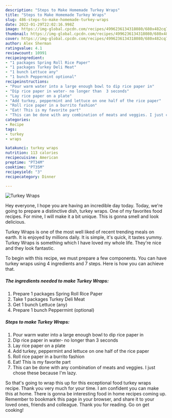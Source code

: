 ```yaml
---
description: "Steps to Make Homemade Turkey Wraps"
title: "Steps to Make Homemade Turkey Wraps"
slug: 486-steps-to-make-homemade-turkey-wraps
date: 2022-01-29T22:02:16.998Z
image: https://img-global.cpcdn.com/recipes/4996236134318080/680x482cq70/turkey-wraps-recipe-main-photo.jpg
thumbnail: https://img-global.cpcdn.com/recipes/4996236134318080/680x482cq70/turkey-wraps-recipe-main-photo.jpg
cover: https://img-global.cpcdn.com/recipes/4996236134318080/680x482cq70/turkey-wraps-recipe-main-photo.jpg
author: Alex Sherman
ratingvalue: 4.1
reviewcount: 10991
recipeingredient:
- "1 packages Spring Roll Rice Paper"
- "1 packages Turkey Deli Meat"
- "1 bunch Lettuce any"
- "1 bunch Peppermint optional"
recipeinstructions:
- "Pour warm water into a large enough bowl to dip rice paper in"
- "Dip rice paper in water- no longer than  3 seconds"
- "Lay rice paper on a plate"
- "Add turkey, peppermint and lettuce on one half of the rice paper"
- "Roll rice paper in a burrito fashion"
- "Eat! This is my favorite part"
- "This can be done with any combination of meats and veggies. I just chose these because I&#39;m lazy."
categories:
- Recipe
tags:
- turkey
- wraps

katakunci: turkey wraps 
nutrition: 113 calories
recipecuisine: American
preptime: "PT34M"
cooktime: "PT35M"
recipeyield: "3"
recipecategory: Dinner

---
```



![Turkey Wraps](https://img-global.cpcdn.com/recipes/4996236134318080/680x482cq70/turkey-wraps-recipe-main-photo.jpg)

Hey everyone, I hope you are having an incredible day today. Today, we're going to prepare a distinctive dish, turkey wraps. One of my favorites food recipes. For mine, I will make it a bit unique. This is gonna smell and look delicious.

Turkey Wraps is one of the most well liked of recent trending meals on earth. It is enjoyed by millions daily. It is simple, it's quick, it tastes yummy. Turkey Wraps is something which I have loved my whole life. They're nice and they look fantastic.




To begin with this recipe, we must prepare a few components. You can have turkey wraps using 4 ingredients and 7 steps. Here is how you can achieve that.

<!--inarticleads1-->

##### The ingredients needed to make Turkey Wraps:

1. Prepare 1 packages Spring Roll Rice Paper
1. Take 1 packages Turkey Deli Meat
1. Get 1 bunch Lettuce (any)
1. Prepare 1 bunch Peppermint (optional)




<!--inarticleads2-->

##### Steps to make Turkey Wraps:

1. Pour warm water into a large enough bowl to dip rice paper in
1. Dip rice paper in water- no longer than  3 seconds
1. Lay rice paper on a plate
1. Add turkey, peppermint and lettuce on one half of the rice paper
1. Roll rice paper in a burrito fashion
1. Eat! This is my favorite part
1. This can be done with any combination of meats and veggies. I just chose these because I&#39;m lazy.




So that's going to wrap this up for this exceptional food turkey wraps recipe. Thank you very much for your time. I am confident you can make this at home. There is gonna be interesting food in home recipes coming up. Remember to bookmark this page in your browser, and share it to your loved ones, friends and colleague. Thank you for reading. Go on get cooking!
